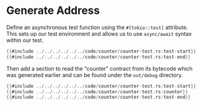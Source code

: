 # Generate Address
Define an asynchronous test function using the `#[tokio::test]` attribute. This sets up our test environment and allows us to use `async/await` syntax within our test.
```rust
{{#include ../../../../../../code/counter/counter-test.rs:test-start}}
{{#include ../../../../../../code/counter/counter-test.rs:test-end}}
```
Then add a section to read the "counter" contract from its bytecode which was generated earlier and
can be found under the `out/debug` directory.

```rust
{{#include ../../../../../../code/counter/counter-test.rs:test-start}}
{{#include ../../../../../../code/counter/counter-test.rs:counter}}
{{#include ../../../../../../code/counter/counter-test.rs:test-end}}
```
